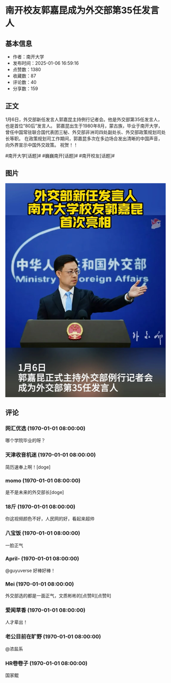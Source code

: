 # 南开校友郭嘉昆成为外交部第35任发言人

## 基本信息

- 作者：南开大学
- 发布时间：2025-01-06 16:59:16
- 点赞数：1380
- 收藏数：87
- 评论数：40
- 分享数：159

## 正文

1月6日，外交部新任发言人郭嘉昆主持例行记者会。他是外交部第35任发言人，也是首位“80后”发言人。
郭嘉昆出生于1980年8月，蒙古族，毕业于南开大学，曾任中国常驻联合国代表团三秘、外交部非洲司四处副处长、外交部政策规划司处长等职。
在政策规划司工作期间，郭嘉昆多次在多边场合发出清晰的中国声音，向外界宣示中国外交政策。
祝贺！！
	
#南开大学[话题]# #巍巍南开[话题]# #南开校友[话题]#

## 图片

![图片](images/755d7d5c3a135af4d24467dcc3ab1b9a.jpg)

## 评论

### 网汇优选 (1970-01-01 08:00:00)

哪个学院毕业的呀？

### 天津收音机迷 (1970-01-01 08:00:00)

简历速奉上啊！[doge]

### momo (1970-01-01 08:00:00)

是不是未来的外交部长[doge]

### 18斤 (1970-01-01 08:00:00)

你这视频颜色不好，人民网的好，看起来超帅

### 八宝饭 (1970-01-01 08:00:00)

一脸正气

### April- (1970-01-01 08:00:00)

@guyuverse   好棒好棒！

### Mei (1970-01-01 08:00:00)

外交部选的都是一面正气，文质彬彬的[点赞R][点赞R]

### 爱闻草香 (1970-01-01 08:00:00)

人才辈出！

### 老公目前在旷野 (1970-01-01 08:00:00)

@浓盐系

### HR卷卷子 (1970-01-01 08:00:00)

国家鲲

